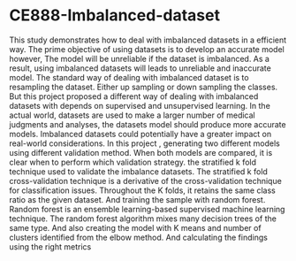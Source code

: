 # CE888-Imbalanced-dataset

This study demonstrates how to deal with imbalanced datasets in a efficient way.  The prime objective of using datasets is to develop an accurate model  however, The model will be unreliable if the dataset is imbalanced. As a result, using imbalanced datasets will leads to unreliable and inaccurate model. The standard way of dealing with imbalanced dataset is to resampling the dataset. Either up sampling or down sampling the classes. But this project proposed a different way of dealing with imbalanced datasets with depends on supervised and unsupervised learning. In the actual world, datasets are used to make a larger number of medical judgments and analyses, the datasets model should produce more accurate models. Imbalanced datasets could potentially have a greater impact on real-world considerations. In this project , generating two different models using different validation method.  When both models are compared, it is clear when to perform which validation strategy. the stratified k fold technique used to validate the imbalance datasets. The stratified k fold cross-validation technique is a derivative of the cross-validation technique for classification issues. Throughout the K folds, it retains the same class ratio as the given dataset. And training the sample with random forest. Random forest is an ensemble learning-based supervised machine learning technique. The random forest algorithm mixes many decision trees of the same type. And also creating the model with K means and number of clusters identified from the elbow method. And calculating the findings using the right metrics

